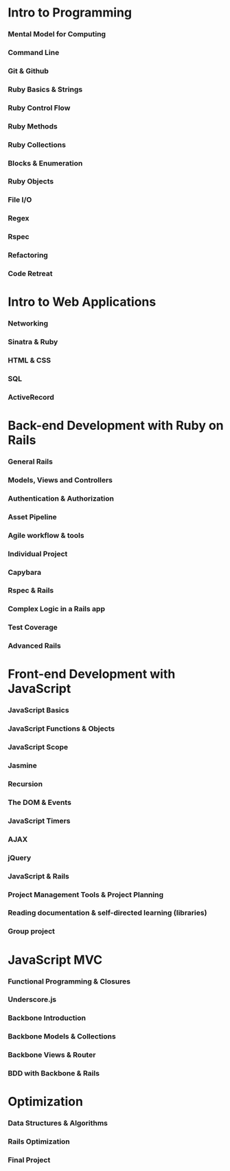 # Intro to Programming
### Mental Model for Computing
### Command Line
### Git & Github
### Ruby Basics & Strings
### Ruby Control Flow
### Ruby Methods
### Ruby Collections
### Blocks & Enumeration
### Ruby Objects
### File I/O
### Regex
### Rspec
### Refactoring
### Code Retreat

# Intro to Web Applications
### Networking
### Sinatra & Ruby
### HTML & CSS
### SQL
### ActiveRecord

# Back-end Development with Ruby on Rails
### General Rails
### Models, Views and Controllers
### Authentication & Authorization
### Asset Pipeline
### Agile workflow & tools
### Individual Project
### Capybara
### Rspec & Rails
### Complex Logic in a Rails app
### Test Coverage
### Advanced Rails

# Front-end Development with JavaScript
### JavaScript Basics
### JavaScript Functions & Objects
### JavaScript Scope
### Jasmine
### Recursion
### The DOM & Events
### JavaScript Timers
### AJAX
### jQuery
### JavaScript & Rails
### Project Management Tools & Project Planning
### Reading documentation & self-directed learning (libraries)
### Group project

# JavaScript MVC
### Functional Programming & Closures
### Underscore.js
### Backbone Introduction
### Backbone Models & Collections
### Backbone Views & Router
### BDD with Backbone & Rails

# Optimization
### Data Structures & Algorithms
### Rails Optimization
### Final Project

